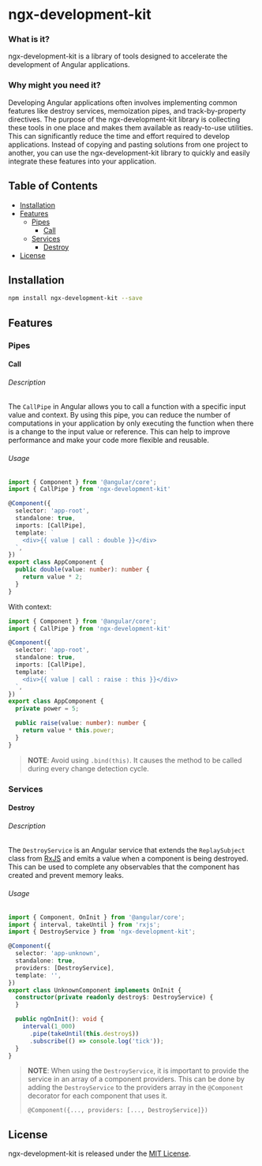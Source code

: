 # ngx-development-kit

### What is it?

ngx-development-kit is a library of tools designed to accelerate the development of Angular applications.

### Why might you need it?

Developing Angular applications often involves implementing common features like destroy services, memoization pipes,
and track-by-property directives.
The purpose of the ngx-development-kit library is collecting these tools in one place and makes them available as
ready-to-use utilities.
This can significantly reduce the time and effort required to develop applications.
Instead of copying and pasting solutions from one project to another, you can use the ngx-development-kit library to
quickly and easily integrate these features into your application.

## Table of Contents

* [Installation](#installation)
* [Features](#features)
  * [Pipes](#pipes)
    * [Call](#call)
  * [Services](#services)
    * [Destroy](#destroy)
* [License](#license)

## Installation

```bash
npm install ngx-development-kit --save
```

## Features

### Pipes

#### Call

###### Description

The `CallPipe` in Angular allows you to call a function with a specific input value and context.
By using this pipe, you can reduce the number of computations in your application by only executing the function when
there is a change to the input value or reference.
This can help to improve performance and make your code more flexible and reusable.

###### Usage

```ts
import { Component } from '@angular/core';
import { CallPipe } from 'ngx-development-kit'

@Component({
  selector: 'app-root',
  standalone: true,
  imports: [CallPipe],
  template: `
    <div>{{ value | call : double }}</div>
  `,
})
export class AppComponent {
  public double(value: number): number {
    return value * 2;
  }
}
```

With context:

```ts
import { Component } from '@angular/core';
import { CallPipe } from 'ngx-development-kit'

@Component({
  selector: 'app-root',
  standalone: true,
  imports: [CallPipe],
  template: `
    <div>{{ value | call : raise : this }}</div>
  `,
})
export class AppComponent {
  private power = 5;

  public raise(value: number): number {
    return value * this.power;
  }
}
```

> **NOTE**: Avoid using `.bind(this)`. It causes the method to be called during every change detection cycle.

### Services

#### Destroy

###### Description

The `DestroyService` is an Angular service that extends the `ReplaySubject` class
from [RxJS](https://rxjs.dev/api/index/class/ReplaySubject) and emits a value when a component is being destroyed. This
can be used to complete any observables that the component has created and prevent memory leaks.

###### Usage

```ts
import { Component, OnInit } from '@angular/core';
import { interval, takeUntil } from 'rxjs';
import { DestroyService } from 'ngx-development-kit';

@Component({
  selector: 'app-unknown',
  standalone: true,
  providers: [DestroyService],
  template: '',
})
export class UnknownComponent implements OnInit {
  constructor(private readonly destroy$: DestroyService) {
  }

  public ngOnInit(): void {
    interval(1_000)
      .pipe(takeUntil(this.destroy$))
      .subscribe(() => console.log('tick'));
  }
}
```

> **NOTE**: When using the `DestroyService`, it is important to provide the service in an array of a component
> providers. This can be done by adding the `DestroyService` to the providers array in the `@Component` decorator for
> each
> component that uses it.
>
> `@Component({..., providers: [..., DestroyService]})`

## License

ngx-development-kit is released under
the [MIT License](https://github.com/lodygin/ngx-development-kit/blob/main/LICENSE).
